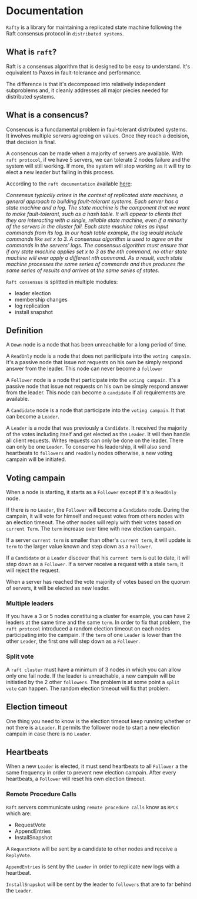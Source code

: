 # Documentation

`Rafty` is a library for maintaining a replicated state machine following the Raft consensus protocol in `distributed systems`.

## What is `raft`?

Raft is a consensus algorithm that is designed to be easy to understand. It's equivalent to Paxos in fault-tolerance and performance.

The difference is that it's decomposed into relatively independent subproblems and, it cleanly addresses all major piecies needed for distributed systems.

## What is a consencus?

Consencus is a funcdamental problem in faul-tolerant distributed systems. It involves multiple servers agreeing on values. Once they reach a decision, that decision is final.

A consencus can be made when a majority of servers are available. With `raft protocol`, if we have 5 servers, we can tolerate 2 nodes failure and the system will still working. If more, the system will stop working as it will try to elect a new leader but failing in this process.

According to the `raft documentation` available [here](https://raft.github.io/raft.pdf):

_Consensus typically arises in the context of replicated state machines, a general approach to building fault-tolerant systems. Each server has a state machine and a log. The state machine is the component that we want to make fault-tolerant, such as a hash table. It will appear to clients that they are interacting with a single, reliable state machine, even if a minority of the servers in the cluster fail. Each state machine takes as input commands from its log. In our hash table example, the log would include commands like set x to 3. A consensus algorithm is used to agree on the commands in the servers' logs. The consensus algorithm must ensure that if any state machine applies set x to 3 as the nth command, no other state machine will ever apply a different nth command. As a result, each state machine processes the same series of commands and thus produces the same series of results and arrives at the same series of states_.

`Raft consensus` is splitted in multiple modules:
- leader election
- membership changes
- log replication
- install snapshot

## Definition

A `Down` node is a node that has been unreachable for a long period of time.

A `ReadOnly` node is a node that does not pariticipate into the `voting campain`. It's a passive node that issue not requests on his own be simply respond answer from the leader. This node can never become a `follower`

A `Follower` node is a node that participate into the `voting campain`. It's a passive node that issue not requests on his own be simply respond answer from the leader. This node can become a `candidate` if all requirements are available.

A `Candidate` node is a node that participate into the `voting campain`. It that can become a `Leader`.

A `Leader` is a node that was previously a `Candidate`. It received the majority of the votes including itself and get elected as the `Leader`. It will then handle all client requests. Writes requests can only be done on the leader. There can only be one `Leader`. To conserve his leadership, it will also send heartbeats to `followers` and `readOnly` nodes otherwise, a new voting campain will be initiated.

## Voting campain

When a node is starting, it starts as a `Follower` except if it's a `ReadOnly` node.

If there is no `Leader`, the `Follower` will become a `Candidate` node.
During the campain, it will vote for himself and request votes from others nodes with an election timeout.
The other nodes will reply with their votes based on `current Term`. The `term` increase over time with new election campain.

If a server `current term` is smaller than other's `current term`, it will update is `term` to the larger value known and step down as a `Follower`.

If a `Candidate` or a `Leader` discover that his `current term` is out to date, it will step down as a `Follower`.
If a server receive a request with a stale `term`, it will reject the request.

When a server has reached the vote majority of votes based on the quorum of servers, it will be elected as new leader.

### Multiple leaders

If you have a 3 or 5 nodes constituing a cluster for example, you can have 2 leaders at the same time and the same `term`. In order to fix that problem, the `raft protocol` introduced a random election timeout on each nodes participating into the campain.
If the `term` of one `Leader` is lower than the other `Leader`, the first one will step down as a `Follower`.

### Split vote

A `raft cluster` must have a minimum of 3 nodes in which you can allow only one fail node. If the leader is unreachable, a new campain will be initiatied by the 2 other `followers`. The problem is at some point a `split vote` can happen. The random election timeout will fix that problem.

## Election timeout

One thing you need to know is the election timeout keep running whether or not there is a `Leader`.
It permits the follower node to start a new election campain in case there is no `Leader`.

## Heartbeats

When a new `Leader` is elected, it must send heartbeats to all `Follower` a the same frequency in order to prevent new election campain. After every heartbeats, a `Follower` will reset his own election timeout.

### Remote Procedure Calls

`Raft` servers communicate using `remote procedure calls` know as `RPCs` which are:
- RequestVote
- AppendEntries
- InstallSnapshot

A `RequestVote` will be sent by a candidate to other nodes and receive a `ReplyVote`.

`AppendEntries` is sent by the `Leader` in order to replicate new logs with a heartbeat.

`InstallSnapshot` will be sent by the leader to `followers` that are to far behind the `Leader`.
